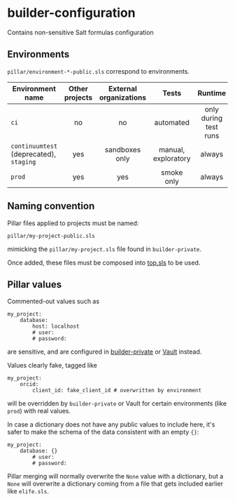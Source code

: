 # builder-configuration
Contains non-sensitive Salt formulas configuration

## Environments

`pillar/environment-*-public.sls` correspond to environments.

| Environment name | Other projects | External organizations | Tests | Runtime
| ---------------- |:--------------:|:----------------------:|:-----:|:-------:|
| `ci` | no | no | automated | only during test runs
| `continuumtest` (deprecated), `staging` | yes | sandboxes only | manual, exploratory | always
| `prod` | yes | yes | smoke only | always

## Naming convention

Pillar files applied to projects must be named:

```
pillar/my-project-public.sls
```

mimicking the `pillar/my-project.sls` file found in `builder-private`.

Once added, these files must be composed into [top.sls](https://github.com/elifesciences/builder-private/blob/master/pillar/top.sls) to be used.

## Pillar values

Commented-out values such as

```
my_project:
    database:
        host: localhost
        # user:
        # password:
```

are sensitive, and are configured in [builder-private](https://github.com/elifesciences/builder-private/tree/master/pillar) or [Vault](https://master-server.elifesciences.org:8200/ui/vault/secrets/secret/list/projects/) instead.

Values clearly fake, tagged like

```
my_project:
    orcid:
        client_id: fake_client_id # overwritten by environment
```

will be overridden by `builder-private` or Vault for certain environments (like `prod`) with real values.

In case a dictionary does not have any public values to include here, it's safer to make the schema of the data consistent with an empty `{}`:

```
my_project:
    database: {}
        # user:
        # password:
```

Pillar merging will normally overwrite the `None` value with a dictionary, but a `None` will overwrite a dictionary coming from a file that gets included earlier like `elife.sls`.
